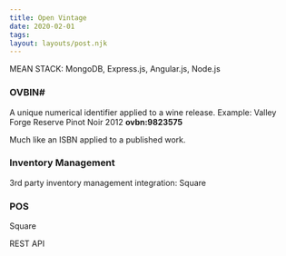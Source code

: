 ```yaml
---
title: Open Vintage
date: 2020-02-01
tags:
layout: layouts/post.njk
---
```

MEAN STACK: MongoDB, Express.js, Angular.js, Node.js


### OVBIN#

A unique numerical identifier applied to a wine release. Example: Valley Forge Reserve Pinot Noir 2012 **ovbn:9823575**

Much like an ISBN applied to a published work.

### Inventory Management

3rd party inventory management integration: Square

### POS

Square


REST API

